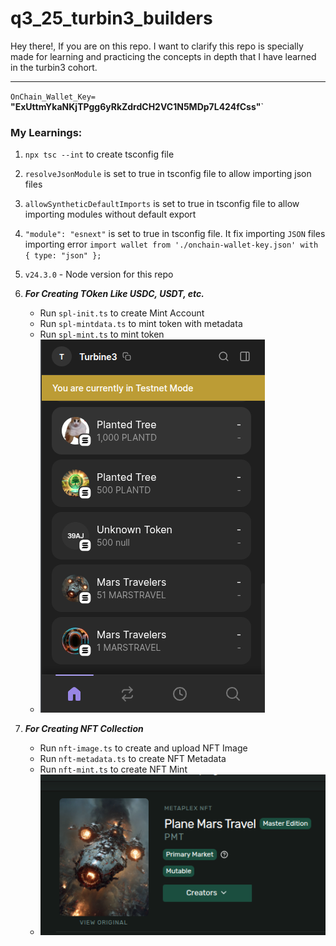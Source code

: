 # q3_25_turbin3_builders
Hey there!,
If you are on this repo. I want to clarify this repo is specially made for learning and practicing the concepts in depth that I have learned in the turbin3 cohort.

----
`OnChain_Wallet_Key= ` **"ExUttmYkaNKjTPgg6yRkZdrdCH2VC1N5MDp7L424fCss"**`



### My Learnings:
1. `npx tsc --int` to create tsconfig file
2. `resolveJsonModule` is set to true in tsconfig file to allow importing json files
3. `allowSyntheticDefaultImports` is set to true in tsconfig file to allow importing modules without default export
4. `"module": "esnext"` is set to true in tsconfig file. It fix importing `JSON` files importing error `import wallet from './onchain-wallet-key.json' with { type: "json" };`
5. `v24.3.0` - Node version for this repo
6. ***For Creating TOken Like USDC, USDT, etc.***
   -  Run `spl-init.ts` to create Mint Account
   -  Run `spl-mintdata.ts` to mint token with metadata
   -  Run `spl-mint.ts` to mint token
   -  ![SPL Token Preview](./onchain-operations/images/token.png)
  
7.  ***For Creating NFT Collection***
    -  Run `nft-image.ts` to create and upload NFT Image
    -  Run `nft-metadata.ts` to create NFT Metadata
    -  Run `nft-mint.ts` to create NFT Mint
    -  ![NFT Mint Preview](./onchain-operations/images/mars-travel.png)